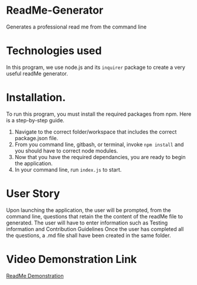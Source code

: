 # ReadMe-Generator
Generates a professional read me from the command line 

# Technologies used
In this program, we use node.js and its `inquirer` package to create a very useful readMe generator.

# Installation.
To run this program, you must install the required packages from npm. Here is a step-by-step guide.
1. Navigate to the correct folder/workspace that includes the correct package.json file. 
2. From you command line, gitbash, or terminal, invoke `npm install` and you should have to correct node modules. 
3. Now that you have the required dependancies, you are ready to begin the application. 
4. In your command line, run `index.js` to start.

# User Story
Upon launching the application, the user will be prompted, from the command line, questions that retain the the 
content of the readMe file to generated. The user will have to enter information such as Testing information and Contribution Guidelines
Once the user has completed all the questions, a .md file shall have been created in the same folder. 

# Video Demonstration Link
[ReadMe Demonstration](https://youtu.be/Ni5Bd-Y7YPk)
